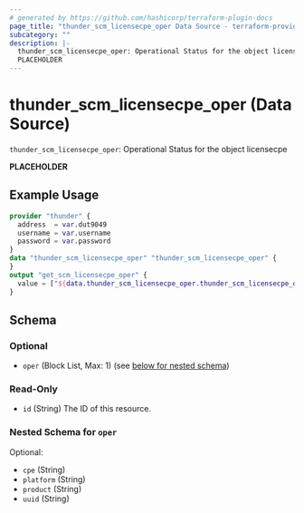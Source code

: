 ```yaml
---
# generated by https://github.com/hashicorp/terraform-plugin-docs
page_title: "thunder_scm_licensecpe_oper Data Source - terraform-provider-thunder"
subcategory: ""
description: |-
  thunder_scm_licensecpe_oper: Operational Status for the object licensecpe
  PLACEHOLDER
---
```


# thunder_scm_licensecpe_oper (Data Source)

`thunder_scm_licensecpe_oper`: Operational Status for the object licensecpe

__PLACEHOLDER__

## Example Usage

```terraform
provider "thunder" {
  address  = var.dut9049
  username = var.username
  password = var.password
}
data "thunder_scm_licensecpe_oper" "thunder_scm_licensecpe_oper" {
}
output "get_scm_licensecpe_oper" {
  value = ["${data.thunder_scm_licensecpe_oper.thunder_scm_licensecpe_oper}"]
}
```

<!-- schema generated by tfplugindocs -->
## Schema

### Optional

- `oper` (Block List, Max: 1) (see [below for nested schema](#nestedblock--oper))

### Read-Only

- `id` (String) The ID of this resource.

<a id="nestedblock--oper"></a>
### Nested Schema for `oper`

Optional:

- `cpe` (String)
- `platform` (String)
- `product` (String)
- `uuid` (String)


